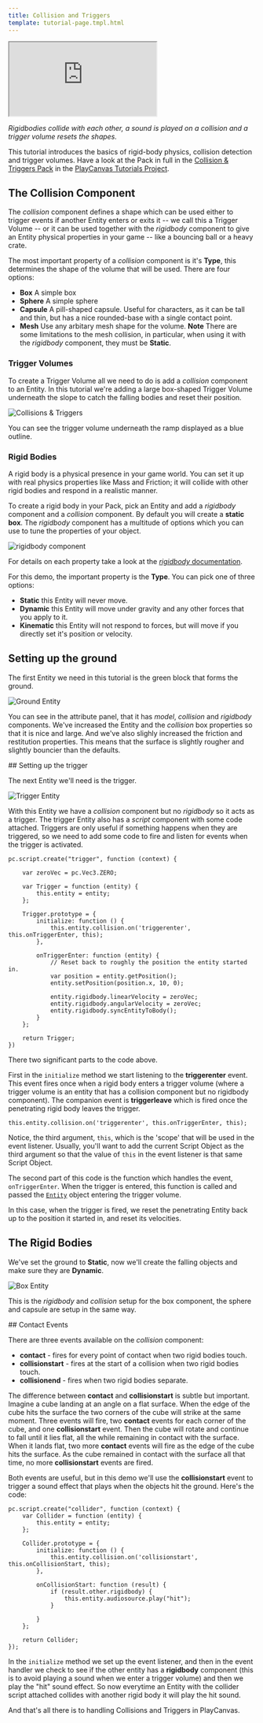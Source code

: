 ```yaml
---
title: Collision and Triggers
template: tutorial-page.tmpl.html
---
```


<iframe src="http://apps.playcanvas.com/playcanvas/tutorials/collision_and_triggers?overlay=false"></iframe>

*Rigidbodies collide with each other, a sound is played on a collision and a trigger volume resets the shapes.*

This tutorial introduces the basics of rigid-body physics, collision detection and trigger volumes. Have a look at the Pack in full in the [Collision & Triggers Pack][1] in the [PlayCanvas Tutorials Project][2].

## The Collision Component

The *collision* component defines a shape which can be used either to trigger events if another Entity enters or exits it -- we call this a Trigger Volume -- or it can be used together with the *rigidbody* component to give an Entity physical properties in your game -- like a bouncing ball or a heavy crate.

The most important property of a *collision* component is it's **Type**, this determines the shape of the volume that will be used. There are four options:

* **Box** A simple box
* **Sphere** A simple sphere
* **Capsule** A pill-shaped capsule. Useful for characters, as it can be tall and thin, but has a nice rounded-base with a single contact point.
* **Mesh** Use any arbitary mesh shape for the volume. **Note** There are some limitations to the mesh collision, in particular, when using it with the *rigidbody* component, they must be **Static**.

### Trigger Volumes

To create a Trigger Volume all we need to do is add a *collision* component to an Entity. In this tutorial we're adding a large box-shaped Trigger Volume underneath the slope to catch the falling bodies and reset their position.

![Collisions & Triggers][3]

You can see the trigger volume underneath the ramp displayed as a blue outline.

### Rigid Bodies

A rigid body is a physical presence in your game world. You can set it up with real physics properties like Mass and Friction; it will collide with other rigid bodies and respond in a realistic manner.

To create a rigid body in your Pack, pick an Entity and add a *rigidbody* component and a *collision* component. By default you will create a **static box**. The *rigidbody* component has a multitude of options which you can use to tune the properties of your object.

![rigidbody component][4]

For details on each property take a look at the [*rigidbody* documentation][5].

For this demo, the important property is the **Type**. You can pick one of three options:

* **Static** this Entity will never move.
* **Dynamic** this Entity will move under gravity and any other forces that you apply to it.
* **Kinematic** this Entity will not respond to forces, but will move if you directly set it's position or velocity.


## Setting up the ground

The first Entity we need in this tutorial is the green block that forms the ground.

![Ground Entity][6]

You can see in the attribute panel, that it has *model*, *collision* and *rigidbody* components. We've increased the Entity and the *collision* box properties so that it is nice and large. And we've also slighly increased the friction and restitution properties. This means that the surface is slightly rougher and slightly bouncier than the defaults.

## Setting up the trigger

The next Entity we'll need is the trigger.

![Trigger Entity][7]

With this Entity we have a *collision* component but no *rigidbody* so it acts as a trigger. The trigger Entity also has a *script* component with some code attached. Triggers are only useful if something happens when they are triggered, so we need to add some code to fire and listen for events when the trigger is activated.

~~~javascript~~~
pc.script.create("trigger", function (context) {

    var zeroVec = pc.Vec3.ZERO;

    var Trigger = function (entity) {
        this.entity = entity;
    };

    Trigger.prototype = {
        initialize: function () {
            this.entity.collision.on('triggerenter', this.onTriggerEnter, this);
        },

        onTriggerEnter: function (entity) {
            // Reset back to roughly the position the entity started in.
            var position = entity.getPosition();
            entity.setPosition(position.x, 10, 0);

            entity.rigidbody.linearVelocity = zeroVec;
            entity.rigidbody.angularVelocity = zeroVec;
            entity.rigidbody.syncEntityToBody();
        }
    };

    return Trigger;
})
~~~

There two significant parts to the code above.

First in the ```initialize``` method we start listening to the **triggerenter** event. This event fires once when a rigid body enters a trigger volume (where a trigger volume is an entity that has a collision component but no rigidbody component). The companion event is **triggerleave** which is fired once the penetrating rigid body leaves the trigger.

~~~javascript~~~
this.entity.collision.on('triggerenter', this.onTriggerEnter, this);
~~~

Notice, the third argument, ```this```, which is the 'scope' that will be used in the event listener. Usually, you'll want to add the current Script Object as the third argument so that the value of ```this``` in the event listener is that same Script Object.

The second part of this code is the function which handles the event, ```onTriggerEnter```. When the trigger is entered, this function is called and passed the [```Entity```][8] object entering the trigger volume.

In this case, when the trigger is fired, we reset the penetrating Entity back up to the position it started in, and reset its velocities.

## The Rigid Bodies

We've set the ground to **Static**, now we'll create the falling objects and make sure they are **Dynamic**.

![Box Entity][9]

This is the *rigidbody* and *collision* setup for the box component, the sphere and capsule are setup in the same way.

## Contact Events

There are three events available on the *collision* component:

* **contact** - fires for every point of contact when two rigid bodies touch.
* **collisionstart** - fires at the start of a collision when two rigid bodies touch.
* **collisionend** - fires when two rigid bodies separate.

The difference between **contact** and **collisionstart** is subtle but important. Imagine a cube landing at an angle on a flat surface. When the edge of the cube hits the surface the two corners of the cube will strike at the same moment. Three events will fire, two **contact** events for each corner of the cube, and one **collisionstart** event. Then the cube will rotate and continue to fall until it lies flat, all the while remaining in contact with the surface. When it lands flat, two more **contact** events will fire as the edge of the cube hits the surface. As the cube remained in contact with the surface all that time, no more **collisionstart** events are fired.

Both events are useful, but in this demo we'll use the **collisionstart** event to trigger a sound effect that plays when the objects hit the ground. Here's the code:

~~~javascript~~~
pc.script.create("collider", function (context) {
    var Collider = function (entity) {
        this.entity = entity;
    };

    Collider.prototype = {
        initialize: function () {
            this.entity.collision.on('collisionstart', this.onCollisionStart, this);
        },

        onCollisionStart: function (result) {
            if (result.other.rigidbody) {
                this.entity.audiosource.play("hit");
            }

        }
    };

    return Collider;
});
~~~

In the ```initialize``` method we set up the event listener, and then in the event handler we check to see if the other entity has a **rigidbody** component (this is to avoid playing a sound when we enter a trigger volume) and then we play the "hit" sound effect. So now everytime an Entity with the collider script attached collides with another rigid body it will play the hit sound.

And that's all there is to handling Collisions and Triggers in PlayCanvas.

[1]: http://playcanvas.com/designer/186/scene/329662
[2]: https://playcanvas.com/project/186/overview/tutorials
[3]: /images/tutorials/collision/collision_and_triggers.jpg
[4]: /images/platform/component_rigidbody.png
[5]: /user-manual/packs/components/rigidbody/
[6]: /images/tutorials/collision/ground_setup.png
[7]: /images/tutorials/collision/trigger_setup.jpg
[8]: /engine/api/stable/symbols/pc.Entity.html
[9]: /images/tutorials/collision/box_setup.jpg
